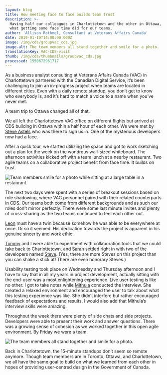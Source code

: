 ```yaml
---
layout: blog
title: How meeting face to face builds team trust
description: >-
  Having half our colleagues in Charlottetown and the other in Ottawa, here’s
  what getting some face time did for our teams.
author: 'Allison Rothmel, Consultant at Veterans Affairs Canada'
date: 2019-01-10T14:00:00.000Z
image: /img/cds/groupvac_cds.jpg
image-alt: The team members all stand together and smile for a photo.
translationKey: VAC-CDS-visit
thumb: /img/cds/thumbnails/groupvac_cds.jpg
processed: 1550672961717
---
```

As a business analyst consulting at Veterans Affairs Canada (VAC) in Charlottetown partnered with the Canadian Digital Service, it’s been challenging to join an in-progress project when teams are located in different cities. Even with a daily remote standup, you don’t get to know who everybody is, and it’s hard to match a voice to a name when you’ve never met.

A team trip to Ottawa changed all of that.

We all left the Charlottetown VAC office on different flights but arrived at CDS building in Ottawa within a half hour of each other. We were met by [Steve Astels](https://twitter.com/sastels) who was there to sign us in. One of the mysterious developers now had a face.

After a quick tour, we started utilizing the space and got to work sketching out a plan for the week on the wondrous wall-sized whiteboard. The afternoon activities kicked off with a team lunch at a nearby restaurant. Two agile teams on a collaborative project benefit from face time. It builds on trust.

![Team members smile for a photo while sitting at a large table in a restaurant.](https://de2an9clyit2x.cloudfront.net/lunchvac_cds_9e08e55188.jpg)

The next two days were spent with a series of breakout sessions based on role shadowing, where VAC personnel paired with their related counterparts in CDS. Our teams both come from different backgrounds and as such our roles don’t mirror perfectly. There were some last minute invites and plenty of cross-sharing as the two teams continued to feel each other out.

[Leon](https://www.linkedin.com/in/le0nl/) must have a twin because somehow he was able to be everywhere at once. Or so it seemed. His dedication towards the project is apparent in his genuine sincerity and work ethic.

[Tommy](https://www.linkedin.com/in/thomas-craig-2421b46/) and I were able to experiment with collaboration tools that we could take back to Charlottetown, and [Sarah](https://github.com/SupeDeDupe) settled right in with two of the developers named [Steve](https://twitter.com/StephenMcMurtry). (Yes, there are more Steves on this project than you can shake a stick at! There are even honorary Steves.)

Usability testing took place on Wednesday and Thursday afternoon and I have to say that in all my years in project development, actually sitting with the end-user was a most enlightening experience. Live user testing is like no other. I got to take notes while [Mithula](https://twitter.com/MithulaNaik) conducted the interview. She created a relaxed environment and encouraged the user to talk about what this testing experience was like. She didn’t interfere but rather encouraged feedback of expectations and results. I would also add that Mithula’s interview skills were amazing.

Throughout the week there were plenty of side chats and side projects. Developers were able to present their work and answer questions. There was a growing sense of cohesion as we worked together in this open agile environment. By Friday we were a team.

![The team members all stand together and smile for a photo.](https://de2an9clyit2x.cloudfront.net/groupvac_cds_593fa30b36.jpg)

Back in Charlottetown, the 15-minute standups don’t seem so remote anymore. Though team members are in Toronto, Ottawa, and Charlottetown, we all have the same goal to build on what we learned from each other in hopes of providing user-centred design in the Government of Canada.

